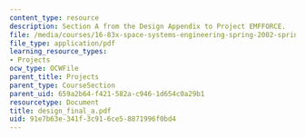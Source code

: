 ```yaml
---
content_type: resource
description: Section A from the Design Appendix to Project EMFFORCE.
file: /media/courses/16-83x-space-systems-engineering-spring-2002-spring-2003/91e7b63e341f3c916ce58871996f0bd4_design_final_a.pdf
file_type: application/pdf
learning_resource_types:
- Projects
ocw_type: OCWFile
parent_title: Projects
parent_type: CourseSection
parent_uid: 659a2b64-f421-582a-c946-1d654c0a29b1
resourcetype: Document
title: design_final_a.pdf
uid: 91e7b63e-341f-3c91-6ce5-8871996f0bd4
---
```

